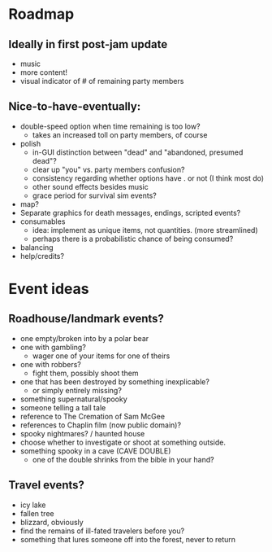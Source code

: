 
# Roadmap

## Ideally in first post-jam update
- music
- more content!
- visual indicator of # of remaining party members


## Nice-to-have-eventually:
- double-speed option when time remaining is too low?
    - takes an increased toll on party members, of course
- polish
    - in-GUI distinction between "dead" and "abandoned, presumed dead"?
    - clear up "you" vs. party members confusion?
    - consistency regarding whether options have . or not (I think most do)
    - other sound effects besides music
    - grace period for survival sim events?
- map?
- Separate graphics for death messages, endings, scripted events?
- consumables
    - idea: implement as unique items, not quantities. (more streamlined)
    - perhaps there is a probabilistic chance of being consumed?
- balancing
- help/credits?


# Event ideas

## Roadhouse/landmark events?
 - one empty/broken into by a polar bear
 - one with gambling?
    - wager one of your items for one of theirs
 - one with robbers?
    - fight them, possibly shoot them
 - one that has been destroyed by something inexplicable?
    - or simply entirely missing?
 - something supernatural/spooky
 - someone telling a tall tale
 - reference to The Cremation of Sam McGee
 - references to Chaplin film (now public domain)?
 - spooky nightmares? / haunted house
 - choose whether to investigate or shoot at something outside.
 - something spooky in a cave (CAVE DOUBLE)
    - one of the double shrinks from the bible in your hand?

## Travel events?
 - icy lake
 - fallen tree
 - blizzard, obviously
 - find the remains of ill-fated travelers before you?
 - something that lures someone off into the forest, never to return

